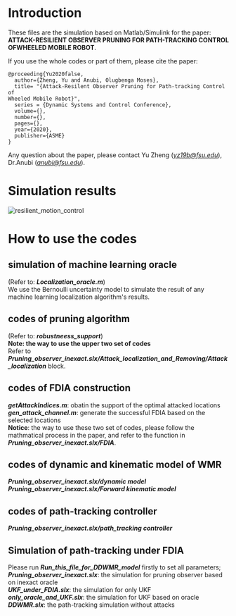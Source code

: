 # Introduction
These files are the simulation based on Matlab/Simulink for the paper: **ATTACK-RESILIENT OBSERVER PRUNING FOR PATH-TRACKING CONTROL OFWHEELED MOBILE ROBOT**.

If you use the whole codes or part of them, please cite the paper:
```
@proceeding{Yu2020false,
  author={Zheng, Yu and Anubi, Olugbenga Moses},
  title= "{Attack-Resilent Observer Pruning for Path-tracking Control of
Wheeled Mobile Robot}",
  series = {Dynamic Systems and Control Conference},
  volume={},
  number={},
  pages={},
  year={2020},
  publisher={ASME}
}
```

Any question about the paper, please contact Yu Zheng (*yz19b@fsu.edu*), Dr.Anubi (*anubi@fsu.edu*).

# Simulation results
![resilient_motion_control](https://user-images.githubusercontent.com/36635562/153718494-9b20ce71-060b-48d3-ba68-ac89dccda769.png)


# How to use the codes
## simulation of machine learning oracle
   (Refer to: ***Localization_oracle.m***) <br />
   We use the Bernoulli uncertainty model to simulate the result of any machine learning localization algorithm's results.
## codes of pruning algorithm
   (Refer to: ***robustneess_support***) <br />
**Note: the way to use the upper two set of codes** <br />
Refer to ***Pruning_observer_inexact.slx/Attack_localization_and_Removing/Attack_localization*** block.

## codes of FDIA construction
  ***getAttackIndices.m***: obatin the support of the optimal attacked locations<br />
  ***gen_attack_channel.m***: generate the successful FDIA based on the selected locations<br />
  **Notice**: the way to use these two set of codes, please follow the mathmatical process in the paper, and refer to the function in ***Pruning_observer_inexact.slx/FDIA***.
   
## codes of dynamic and kinematic model of WMR
   ***Pruning_observer_inexact.slx/dynamic model***<br />
   ***Pruning_observer_inexact.slx/Forward kinematic model***
   
## codes of path-tracking controller
   ***Pruning_observer_inexact.slx/path_tracking controller***
   
## Simulation of path-tracking under FDIA
Please run ***Run_this_file_for_DDWMR_model*** firstly to set all parameters; <br />
***Pruning_observer_inexact.slx***: the simulation for pruning observer based on inexact oracle<br />
***UKF_under_FDIA.slx***: the simulation for only UKF<br />
***only_oracle_and_UKF.slx***: the simulation for UKF based on oracle <br />
***DDWMR.slx***: the path-tracking simulation without attacks<br />
